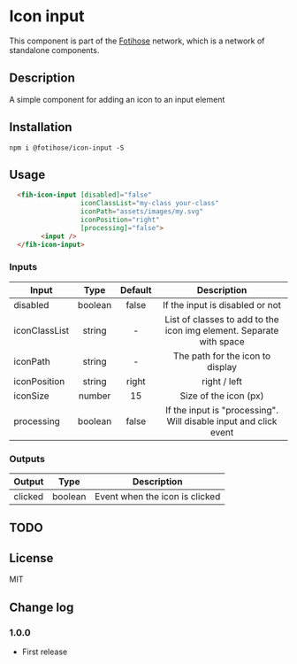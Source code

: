 # Icon input

This component is part of the [Fotihose](https://github.com/halloverden/fotihose) network, which is a network of standalone components.

## Description
A simple component for adding an icon to an input element

## Installation
```
npm i @fotihose/icon-input -S
```

## Usage
```html
  <fih-icon-input [disabled]="false" 
                  iconClassList="my-class your-class"
                  iconPath="assets/images/my.svg"
                  iconPosition="right"
                  [processing]="false">
        <input />
  </fih-icon-input>
```

### Inputs

| Input         | Type    | Default | Description |
|---------------|:-------:|:-------:|:-----------:|
| disabled      | boolean | false   | If the input is disabled or not
| iconClassList | string  | -       | List of classes to add to the icon img element. Separate with space
| iconPath      | string  | -       | The path for the icon to display
| iconPosition  | string  | right   | right / left
| iconSize      | number  | 15      | Size of the icon (px)
| processing    | boolean | false   | If the input is "processing". Will disable input and click event

### Outputs

| Output        | Type    | Description |
|---------------|:-------:|:-----------:|
| clicked       | boolean | Event when the icon is clicked

## TODO

## License
MIT

## Change log

### 1.0.0
- First release
